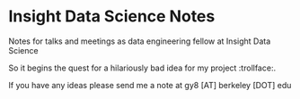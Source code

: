 Insight Data Science Notes
======================

Notes for talks and meetings as data engineering fellow at Insight Data Science

So it begins the quest for a hilariously bad idea for my project :trollface:.

If you have any ideas please send me a note at gy8 [AT] berkeley [DOT] edu
